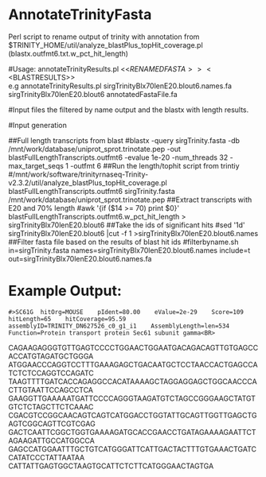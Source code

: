 # AnnotateTrinityFasta

Perl script to rename output of trinity with annotation from $TRINITY_HOME/util/analyze_blastPlus_topHit_coverage.pl (blastx.outfmt6.txt.w_pct_hit_length)

#Usage:
 annotateTrinityResults.pl <<$RENAMEDFASTA>> <<$BLASTRESULTS>> <BR>
 e.g annotateTrinityResults.pl sirgTrinityBlx70lenE20.blout6.names.fa sirgTrinityBlx70lenE20.blout6  annotatedFastaFile.fa

#Input files 
the filtered by name output and the blastx with length results.

#Input generation

##Full length transcripts from blast
        #blastx  -query sirgTrinity.fasta -db /mnt/work/database/uniprot_sprot.trinotate.pep -out blastFullLengthTranscripts.outfmt6 -evalue 1e-20 -num_threads 32 -max_target_seqs 1 -outfmt 6
##Run the length/tophit script from trintiy
        #/mnt/work/software/trinityrnaseq-Trinity-v2.3.2/util/analyze_blastPlus_topHit_coverage.pl blastFullLengthTranscripts.outfmt6 sirgTrinity.fasta /mnt/work/database/uniprot_sprot.trinotate.pep
##Extract transcripts with E20 and 70% length
        #awk '{if ($14 >= 70) print $0}' blastFullLengthTranscripts.outfmt6.w_pct_hit_length > sirgTrinityBlx70lenE20.blout6
##Take the ids of significant hits
        #sed '1d' sirgTrinityBlx70lenE20.blout6  |cut -f 1 >sirgTrinityBlx70lenE20.blout6.names
##Filter fasta file based on the results of blast hit ids
        #filterbyname.sh in=sirgTrinity.fasta names=sirgTrinityBlx70lenE20.blout6.names include=t out=sirgTrinityBlx70lenE20.blout6.names.fa


# Example Output:
	#>SC61G  hitOrg=MOUSE    pIdent=80.00    eValue=2e-29    Score=109       hitLength=65    hitCoverage=95.59       assemblyID=TRINITY_DN627526_c0_g1_i1    AssemblyLength=len=534  Function=Protein transport protein Sec61 subunit gamma<BR>
CAGAAGAGGGTGTTGAGTCCCCTGGAACTGGAATGACAGACAGTTGTGAGCCACCATGTAGATGCTGGGA<BR>
ATGGAACCCAGGTCCTTTGAAAGAGCTGACAATGCTCCTAACCACTGAGCCATCTCTCCAGGTCCAGATC<BR>
TAAGTTTTGATCACCAGAGGCCACATAAAAGCTAGGAGGAGCTGGCAACCCACTTGTAATTCCAGCCTCA<BR>
GAAGGTTGAAAAATGATTCCCCAGGGTAAGATGTCTAGCCGGGAAGCTATGTGTCTCTAGCTTCTCAAAC<BR>
CGACGTCCGGCAACAGTCAGTCATGGACCTGGTATTGCAGTTGGTTGAGCTGAGTCGGCAGTTCGTCGAG<BR>
GACTCAATTCGGCTGGTGAAAAGATGCACCGAACCTGATAGAAAAGAATTCTAGAAGATTGCCATGGCCA<BR>
GAGCCATGGAATTTGCTGTCATGGGATTCATTGACTACTTTGTGAAACTGATCCATATCCCTATTAATAA<BR>
CATTATTGAGTGGCTAAGTGCATTCTCTTCATGGGAACTAGTGA<BR>

